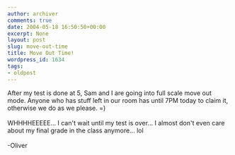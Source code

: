 ```yaml
---
author: archiver
comments: true
date: 2004-05-18 16:50:50+00:00
excerpt: None
layout: post
slug: move-out-time
title: Move Out Time!
wordpress_id: 1634
tags:
- oldpost
---
```


After my test is done at 5, Sam and I are going into full scale move out mode.  Anyone who has stuff left in our room has until 7PM today to claim it, otherwise we do as we please. =)<br /><br />WHHHHEEEEE... I can't wait until my test is over... I almost don't even care about my final grade in the class anymore... lol<br /><br />-Oliver